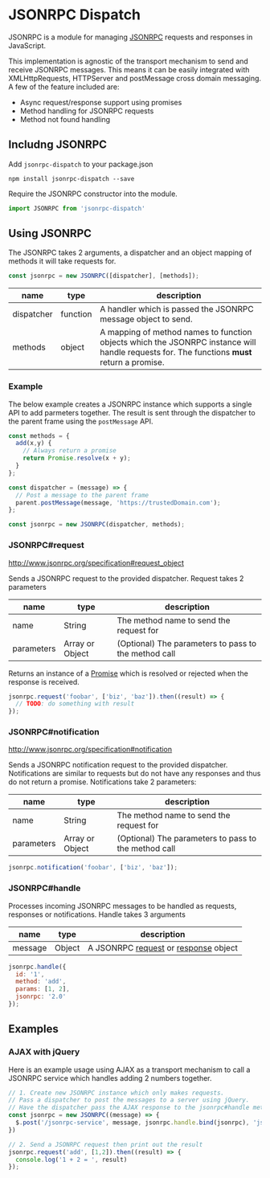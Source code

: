 # JSONRPC Dispatch

JSONRPC is a module for managing [JSONRPC](http://json-rpc.org) requests and
responses in JavaScript.

This implementation is agnostic of the transport mechanism to send and receive JSONRPC
messages.  This means it can be easily integrated with XMLHttpRequests, HTTPServer and postMessage cross domain messaging. A few of the feature included are:

* Async request/response support using promises
* Method handling for JSONRPC requests
* Method not found handling

## Includng JSONRPC

Add `jsonrpc-dispatch` to your package.json

```
npm install jsonrpc-dispatch --save
```

Require the JSONRPC constructor into the module.

```js
import JSONRPC from 'jsonrpc-dispatch'
```
## Using JSONRPC

The JSONRPC takes 2 arguments, a dispatcher and an object mapping of
methods it will take requests for.


```js
const jsonrpc = new JSONRPC([dispatcher], [methods]);
```

| name       | type     | description                                                                                                                                 |
|------------|----------|---------------------------------------------------------------------------------------------------------------------------------------------|
| dispatcher | function | A handler which is passed the JSONRPC message object to send.                                                                               |
| methods    | object   | A mapping of method names to function objects which the JSONRPC instance will handle requests for. The functions **must** return a promise. |

### Example
The below example creates a JSONRPC instance which supports a single API to add parmeters together. The result is sent through the dispatcher to the parent frame using the `postMessage` API.

```js
const methods = {
  add(x,y) {
    // Always return a promise
    return Promise.resolve(x + y);
  }
};

const dispatcher = (message) => {
  // Post a message to the parent frame
  parent.postMessage(message, 'https://trustedDomain.com');
};

const jsonrpc = new JSONRPC(dispatcher, methods);
```

### JSONRPC#request
http://www.jsonrpc.org/specification#request_object

Sends a JSONRPC request to the provided dispatcher. Request takes 2 parameters

| name       | type            | description                                          |
|------------|-----------------|------------------------------------------------------|
| name       | String          | The method name to send the request for              |
| parameters | Array or Object | (Optional) The parameters to pass to the method call |

Returns an instance of a [Promise](https://developer.mozilla.org/en-US/docs/Web/JavaScript/Reference/Global_Objects/Promise) which is resolved or rejected when the response is received.

```js
jsonrpc.request('foobar', ['biz', 'baz']).then((result) => {
  // TODO: do something with result
});
```


### JSONRPC#notification
http://www.jsonrpc.org/specification#notification

Sends a JSONRPC notification request to the provided dispatcher.
Notifications are similar to requests but do not have any responses and thus do not return a promise. Notifications take 2 parameters:


| name       | type            | description                                          |
|------------|-----------------|------------------------------------------------------|
| name       | String          | The method name to send the request for              |
| parameters | Array or Object | (Optional) The parameters to pass to the method call |

```js
jsonrpc.notification('foobar', ['biz', 'baz']);
```



### JSONRPC#handle

Processes incoming JSONRPC messages to be handled as requests, responses or notifications. Handle takes 3 arguments

| name    | type   | description                                                                                                                                         |
|---------|--------|-----------------------------------------------------------------------------------------------------------------------------------------------------|
| message | Object | A JSONRPC [request](http://www.jsonrpc.org/specification#request_object) or [response](http://www.jsonrpc.org/specification#response_object) object |

```js
jsonrpc.handle({
  id: '1',
  method: 'add',
  params: [1, 2],
  jsonrpc: '2.0'
});

```

## Examples

### AJAX with jQuery

Here is an example usage using AJAX as a transport mechanism to call a JSONRPC service which handles adding 2 numbers together.

```js
// 1. Create new JSONRPC instance which only makes requests.
// Pass a dispatcher to post the messages to a server using jQuery.
// Have the dispatcher pass the AJAX response to the jsonrpc#handle method.
const jsonrpc = new JSONRPC((message) => {
  $.post('/jsonrpc-service', message, jsonrpc.handle.bind(jsonrpc), 'json')
})

// 2. Send a JSONRPC request then print out the result
jsonrpc.request('add', [1,2]).then((result) => {
  console.log('1 + 2 = ', result)
});
```
